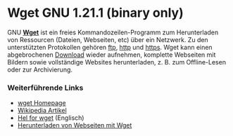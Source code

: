 # Wget GNU 1.21.1 (binary only)

GNU **[Wget](http://www.gnu.org/software/wget/)**
ist ein freies Kommandozeilen-Programm zum Herunterladen von Ressourcen
(Dateien, Webseiten, etc) über ein Netzwerk. Zu den unterstützten
Protokollen gehören
[ftp](http://de.wikipedia.org/wiki/File_Transfer_Protocol),
[http](http://de.wikipedia.org/wiki/Http) und
[https](http://de.wikipedia.org/wiki/Https). Wget
kann einen abgebrochenen [Download](../Download.html) wieder
aufnehmen, komplette Webseiten mit Bildern sowie vollständige Websites
herunterladen, z. B. zum Offline-Lesen oder zur Archivierung.

### Weiterführende Links

-   [wget
    Homepage](http://www.gnu.org/software/wget/)
-   [Wikipedia
    Artikel](http://de.wikipedia.org/wiki/Wget)
-   [Hel for
    wget](http://www.ccp14.ac.uk//mirror/wget.htm) (Englisch)
-   [Herunterladen von Webseiten mit
    Wget](http://www.pro-linux.de/berichte/wget-doku.html)


